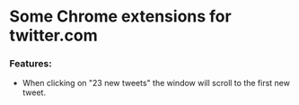 Some Chrome extensions for twitter.com
===

### Features:

- When clicking on "23 new tweets" the window will scroll to the first new tweet.
